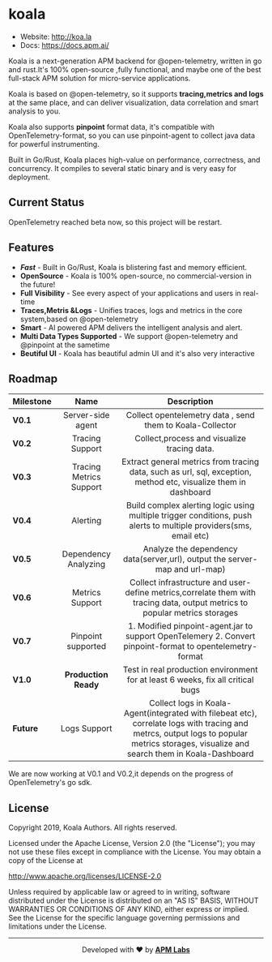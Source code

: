 # koala
- Website: http://koa.la
- Docs: https://docs.apm.ai/


Koala is a next-generation APM backend for @open-telemetry, written in go and rust.It's 100% open-source ,fully functional, and maybe one of the best full-stack APM solution for micro-service applications.

Koala is based on @open-telemetry, so it supports **tracing,metrics and logs** at the same place, and can deliver visualization, data correlation and smart analysis to you.

Koala also supports **pinpoint** format data, it's compatible with OpenTelemetry-format, so you can use pinpoint-agent to collect java data for powerful instrumenting.

Built in Go/Rust, Koala places high-value on performance, correctness, and  concurrency. It compiles to  several static binary and is very easy for deployment.

## Current Status
OpenTelemetry reached beta now, so this project will be restart.


## Features

* ***Fast*** - Built in Go/Rust, Koala is blistering fast and memory efficient.
* **OpenSource** - Koala is 100% open-source, no commercial-version in the future!
* **Full Visibility** - See every aspect of your applications and users in real-time
* **Traces,Metris &Logs** - Unifies traces, logs and metrics in the core system,based on @open-telemetry
* **Smart** - AI powered APM delivers the intelligent analysis and alert.
* **Multi Data Types Supported** - We support @open-telemetry and @pinpoint at the sametime
* **Beutiful UI** - Koala has beautiful admin UI and it's also very interactive

## Roadmap

| Milestone  | Name | Description|
|:------|:------------:| :----: |
| **V0.1** | Server-side agent | Collect opentelemetry data , send them to Koala-Collector |
| **V0.2** | Tracing Support |  Collect,process and visualize tracing data. | 
| **V0.3** | Tracing Metrics Support | Extract general metrics from tracing data, such as url, sql, exception, method etc, visualize them in dashboard |
| **V0.4** |  Alerting | Build complex alerting logic using multiple trigger conditions, push alerts to multiple providers(sms, email etc)
| **V0.5** |Dependency Analyzing| Analyze the dependency data(server,url), output the server-map and url-map) |
| **V0.6** | Metrics Support | Collect infrastructure and user-define metrics,correlate them with tracing data, output metrics to popular metrics storages |
| **V0.7** | Pinpoint supported | 1. Modified pinpoint-agent.jar to support OpenTelemery 2. Convert pinpoint-format to opentelemetry-format | 
| **V1.0** | **Production Ready**  | Test in real production environment for at least 6 weeks, fix all critical bugs | 
| **Future** | Logs Support | Collect logs in Koala-Agent(integrated with filebeat etc), correlate logs with tracing and metrcs, output logs to popular metrics storages, visualize and search them in Koala-Dashboard | 


We are now working at V0.1 and V0.2,it depends on the progress of OpenTelemetry's go sdk.

## License

Copyright 2019, Koala Authors. All rights reserved.

Licensed under the Apache License, Version 2.0 (the "License"); you may not
use these files except in compliance with the License. You may obtain a copy
of the License at

http://www.apache.org/licenses/LICENSE-2.0

Unless required by applicable law or agreed to in writing, software
distributed under the License is distributed on an "AS IS" BASIS, WITHOUT
WARRANTIES OR CONDITIONS OF ANY KIND, either express or implied. See the
License for the specific language governing permissions and limitations under
the License.

---

<p align="center">
  Developed with ❤️ by <strong><a href="https://apm.ai">APM Labs</a></strong>
</p>
